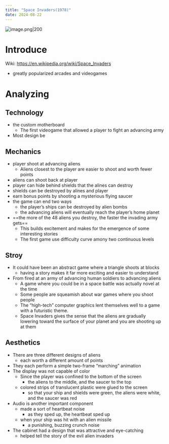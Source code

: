 ```yaml
---
title: "Space Invaders(1978)"
date: 2024-08-22
---
```


![image.png|200](https://997523841-1323914366.cos.ap-shanghai.myqcloud.com/ObsidianPic/20240311181157.png)
# Introduce
Wiki: https://en.wikipedia.org/wiki/Space_Invaders
- greatly popularized arcades and videogames
# Analyzing
## Technology
- the custom motherboard 
	- The first videogame that allowed a player to fight an advancing army
- Most design be 

## Mechanics
- player shoot at advancing aliens 
	- Aliens closest to the player are easier to shoot and worth fewer points
- aliens can shoot back at player
- player can hide behind shields that the alines can destroy
- shields can be destroyed by alines and player
- earn bonus points by shooting a mysterious flying saucer
- the game can end two ways
	- the player’s ships can be destroyed by alien bombs
	- the advancing aliens will eventually reach the player’s home planet
- ==the more of the 48 aliens you destroy, the faster the invading army gets==
	- This builds excitement and makes for the emergence of some interesting stories
	- The first game use difficulty curve amony two continuous levels

## Stroy
- It could have been an abstract game where a triangle shoots at blocks
	- having a story makes it far more exciting and easier to understand
- From fired at an army of advancing human soldiers to advancing aliens
	- A game where you could be in a space battle was actually novel at the time
	- Some people are squeamish about war games where you shoot people
	- The “high-tech” computer graphics lent themselves well to a game with a futuristic theme.
	- Space Invaders gives the sense that the aliens are gradually lowering toward the surface of your planet and you are shooting up at them

## Aesthetics
- There are three different designs of aliens 
	- each worth a different amount of points
- They each perform a simple two-frame “marching” animation
- The display was not capable of color
	- Since the player was confined to the bottom of the screen
		- the aliens to the middle, and the saucer to the top
	- colored strips of translucent plastic were glued to the screen 
		- so that your ship and shields were green, the aliens were white, and the saucer was red
- Audio is another important component
	- made a sort of heartbeat noise
		- as they sped up, the heartbeat sped up
	- when your ship was hit with an alien missile
		- a punishing, buzzing crunch noise
- The cabinet had a design that was attractive and eye-catching
	- helped tell the story of the evil alien invaders
